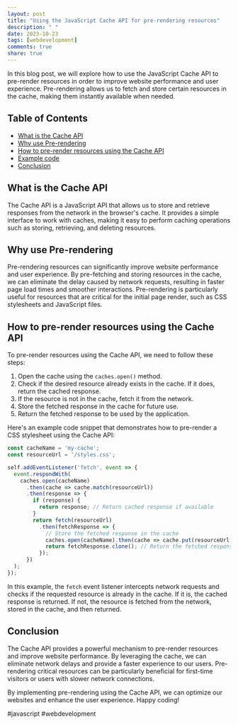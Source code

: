```yaml
---
layout: post
title: "Using the JavaScript Cache API for pre-rendering resources"
description: " "
date: 2023-10-23
tags: [webdevelopment]
comments: true
share: true
---
```


In this blog post, we will explore how to use the JavaScript Cache API to pre-render resources in order to improve website performance and user experience. Pre-rendering allows us to fetch and store certain resources in the cache, making them instantly available when needed.

## Table of Contents
- [What is the Cache API](#what-is-the-cache-api)
- [Why use Pre-rendering](#why-use-pre-rendering)
- [How to pre-render resources using the Cache API](#how-to-pre-render-resources-using-the-cache-api)
- [Example code](#example-code)
- [Conclusion](#conclusion)

## What is the Cache API
The Cache API is a JavaScript API that allows us to store and retrieve responses from the network in the browser's cache. It provides a simple interface to work with caches, making it easy to perform caching operations such as storing, retrieving, and deleting resources.

## Why use Pre-rendering
Pre-rendering resources can significantly improve website performance and user experience. By pre-fetching and storing resources in the cache, we can eliminate the delay caused by network requests, resulting in faster page load times and smoother interactions. Pre-rendering is particularly useful for resources that are critical for the initial page render, such as CSS stylesheets and JavaScript files.

## How to pre-render resources using the Cache API
To pre-render resources using the Cache API, we need to follow these steps:

1. Open the cache using the `caches.open()` method.
2. Check if the desired resource already exists in the cache. If it does, return the cached response.
3. If the resource is not in the cache, fetch it from the network.
4. Store the fetched response in the cache for future use.
5. Return the fetched response to be used by the application.

Here's an example code snippet that demonstrates how to pre-render a CSS stylesheet using the Cache API:

```javascript
const cacheName = 'my-cache';
const resourceUrl = '/styles.css';

self.addEventListener('fetch', event => {
  event.respondWith(
    caches.open(cacheName)
      .then(cache => cache.match(resourceUrl))
      .then(response => {
        if (response) {
          return response; // Return cached response if available
        }
        return fetch(resourceUrl)
          .then(fetchResponse => {
            // Store the fetched response in the cache
            caches.open(cacheName).then(cache => cache.put(resourceUrl, fetchResponse));
            return fetchResponse.clone(); // Return the fetched response
          });
      })
  );
});
```

In this example, the `fetch` event listener intercepts network requests and checks if the requested resource is already in the cache. If it is, the cached response is returned. If not, the resource is fetched from the network, stored in the cache, and then returned.

## Conclusion
The Cache API provides a powerful mechanism to pre-render resources and improve website performance. By leveraging the cache, we can eliminate network delays and provide a faster experience to our users. Pre-rendering critical resources can be particularly beneficial for first-time visitors or users with slower network connections.

By implementing pre-rendering using the Cache API, we can optimize our websites and enhance the user experience. Happy coding!

\#javascript #webdevelopment